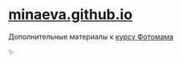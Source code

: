 [minaeva.github.io](http://minaeva.github.io/)
=================

Дополнительные материалы к [курсу Фотомама](http://minaeva.kiev.ua/photomama/)

:sparkles:
